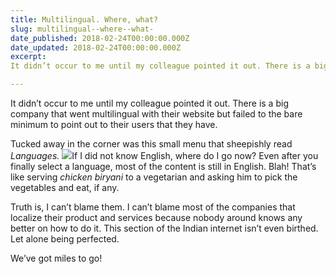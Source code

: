 ```yaml
---
title: Multilingual. Where, what?
slug: multilingual--where--what-
date_published: 2018-02-24T00:00:00.000Z
date_updated: 2018-02-24T00:00:00.000Z
excerpt: 
It didn’t occur to me until my colleague pointed it out. There is a big company that went multilingual with their website but failed to the…

---
```


It didn’t occur to me until my colleague pointed it out. There is a big company that went multilingual with their website but failed to the bare minimum to point out to their users that they have.

Tucked away in the corner was this small menu that sheepishly read *Languages.*
![](__GHOST_URL__/content/images/downloaded_images/Multilingual--Where--what-/1-iwpgwsVC_NyNpIMv80Y1sw.png)If I did not know English, where do I go now?
Even after you finally select a language, most of the content is still in English. Blah! That’s like serving *chicken biryani* to a vegetarian and asking him to pick the vegetables and eat, if any.

Truth is, I can’t blame them. I can’t blame most of the companies that localize their product and services because nobody around knows any better on how to do it. This section of the Indian internet isn’t even birthed. Let alone being perfected.

We’ve got miles to go!
